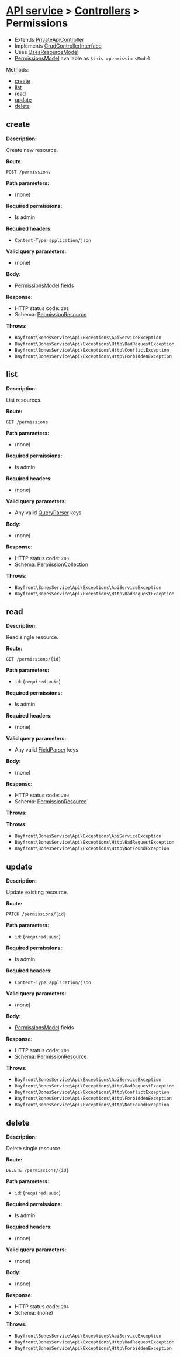 # [API service](../README.md) > [Controllers](README.md) > Permissions

- Extends [PrivateApiController](privateapicontroller.md)
- Implements [CrudControllerInterface](crudcontrollerinterface.md)
- Uses [UsesResourceModel](../traits/usesresourcemodel.md)
- [PermissionsModel](https://github.com/bayfrontmedia/bones-service-rbac/blob/master/docs/models/permissions.md) available as `$this->permissionsModel`

Methods:

- [create](#create)
- [list](#list)
- [read](#read)
- [update](#update)
- [delete](#delete)

## create

**Description:**

Create new resource.

**Route:**

`POST /permissions`

**Path parameters:**

- (none)

**Required permissions:**

- Is admin

**Required headers:**

- `Content-Type`: `application/json`

**Valid query parameters:**

- (none)

**Body:**

- [PermissionsModel](https://github.com/bayfrontmedia/bones-service-rbac/blob/master/docs/models/permissions.md) fields

**Response:**

- HTTP status code: `201`
- Schema: [PermissionResource](../schemas.md#permissionresource)

**Throws:**

- `Bayfront\BonesService\Api\Exceptions\ApiServiceException`
- `Bayfront\BonesService\Api\Exceptions\Http\BadRequestException`
- `Bayfront\BonesService\Api\Exceptions\Http\ConflictException`
- `Bayfront\BonesService\Api\Exceptions\Http\ForbiddenException`

## list

**Description:**

List resources.

**Route:**

`GET /permissions`

**Path parameters:**

- (none)

**Required permissions:**

- Is admin

**Required headers:**

- (none)

**Valid query parameters:**

- Any valid [QueryParser](https://github.com/bayfrontmedia/bones-service-orm/blob/master/docs/utilities/queryparser.md) keys

**Body:**

- (none)

**Response:**

- HTTP status code: `200`
- Schema: [PermissionCollection](../schemas.md#permissioncollection)

**Throws:**

- `Bayfront\BonesService\Api\Exceptions\ApiServiceException`
- `Bayfront\BonesService\Api\Exceptions\Http\BadRequestException`

## read

**Description:**

Read single resource.

**Route:**

`GET /permissions/{id}`

**Path parameters:**

- `id`: (`required|uuid`)

**Required permissions:**

- Is admin

**Required headers:**

- (none)

**Valid query parameters:**

- Any valid [FieldParser](https://github.com/bayfrontmedia/bones-service-orm/blob/master/docs/utilities/fieldparser.md) keys

**Body:**

- (none)

**Response:**

- HTTP status code: `200`
- Schema: [PermissionResource](../schemas.md#permissionresource)

**Throws:**

**Throws:**

- `Bayfront\BonesService\Api\Exceptions\ApiServiceException`
- `Bayfront\BonesService\Api\Exceptions\Http\BadRequestException`
- `Bayfront\BonesService\Api\Exceptions\Http\NotFoundException`

## update

**Description:**

Update existing resource.

**Route:**

`PATCH /permissions/{id}`

**Path parameters:**

- `id`: (`required|uuid`)

**Required permissions:**

- Is admin

**Required headers:**

- `Content-Type`: `application/json`

**Valid query parameters:**

- (none)

**Body:**

- [PermissionsModel](https://github.com/bayfrontmedia/bones-service-rbac/blob/master/docs/models/permissions.md) fields

**Response:**

- HTTP status code: `200`
- Schema: [PermissionResource](../schemas.md#permissionresource)

**Throws:**

- `Bayfront\BonesService\Api\Exceptions\ApiServiceException`
- `Bayfront\BonesService\Api\Exceptions\Http\BadRequestException`
- `Bayfront\BonesService\Api\Exceptions\Http\ConflictException`
- `Bayfront\BonesService\Api\Exceptions\Http\ForbiddenException`
- `Bayfront\BonesService\Api\Exceptions\Http\NotFoundException`

## delete

**Description:**

Delete single resource.

**Route:**

`DELETE /permissions/{id}`

**Path parameters:**

- `id`: (`required|uuid`)

**Required permissions:**

- Is admin

**Required headers:**

- (none)

**Valid query parameters:**

- (none)

**Body:**

- (none)

**Response:**

- HTTP status code: `204`
- Schema: (none)

**Throws:**

- `Bayfront\BonesService\Api\Exceptions\ApiServiceException`
- `Bayfront\BonesService\Api\Exceptions\Http\BadRequestException`
- `Bayfront\BonesService\Api\Exceptions\Http\ForbiddenException`
